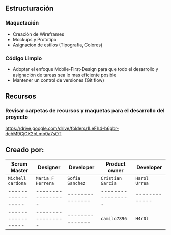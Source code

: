 

## Estructuración

### Maquetación  
+ Creación de Wireframes
+ Mockups y Prototipo  
+ Asignacion de estilos (Tipografia, Colores) 

### Código Limpio  
+ Adoptar el enfoque Mobile-First-Design para que todo el desarrollo y asignación de tareas sea lo mas eficiente posible
+ Mantener un control de versiones (Git flow)

## Recursos

### Revisar carpetas de recursos y maquetas para el desarrollo del proyecto
https://drive.google.com/drive/folders/1LeFh4-b6gbr-dchM9CjCX2bLmb0a7sOT


## Creado por:


|   Scrum Master  |     Designer    |   Developer   |  Product owner  |  Developer  |
|-----------------|-----------------|---------------|-----------------|-------------|
|`Michell cardona`|`Maria F Herrera`|`Sofia Sanchez`|`Cristian García`|`Harol Urrea`|
|-----------------|-----------------|---------------|-----------------|-------------|
|-----------------|-----------------|---------------|  `camilo7896`   |   `H4r0l`   |